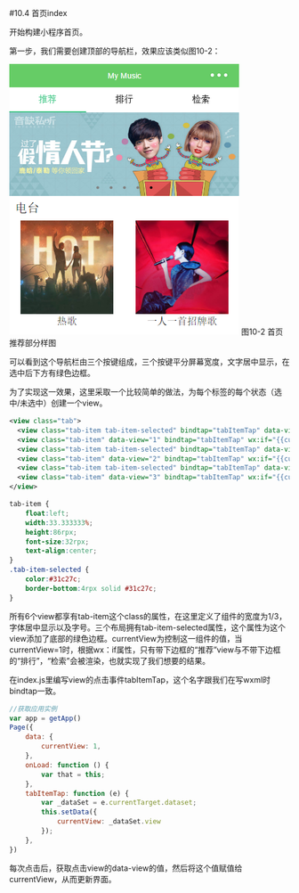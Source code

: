 #10.4 首页index


开始构建小程序首页。


第一步，我们需要创建顶部的导航栏，效果应该类似图10-2：


![](/assets/10-2.png) 图10-2 首页推荐部分样图


可以看到这个导航栏由三个按键组成，三个按键平分屏幕宽度，文字居中显示，在选中后下方有绿色边框。

为了实现这一效果，这里采取一个比较简单的做法，为每个标签的每个状态（选中/未选中）创建一个view。

```xml
<view class="tab">
  <view class="tab-item tab-item-selected" bindtap="tabItemTap" data-view="1" wx:if="{{currentView==1}}">推荐</view>
  <view class="tab-item" data-view="1" bindtap="tabItemTap" wx:if="{{currentView!=1}}">推荐</view>
  <view class="tab-item tab-item-selected" bindtap="tabItemTap" data-view="2" wx:if="{{currentView==2}}">排行</view>
  <view class="tab-item" data-view="2" bindtap="tabItemTap" wx:if="{{currentView!=2}}">排行</view>
  <view class="tab-item tab-item-selected" bindtap="tabItemTap" data-view="3" wx:if="{{currentView==3}}">检索</view>
  <view class="tab-item" data-view="3" bindtap="tabItemTap" wx:if="{{currentView!=3}}">检索</view>
</view>
```
```css
tab-item {
    float:left;
    width:33.333333%;
    height:86rpx;
    font-size:32rpx;
    text-align:center;
}
.tab-item-selected {
    color:#31c27c;
    border-bottom:4rpx solid #31c27c;
}
```

所有6个view都享有tab-item这个class的属性，在这里定义了组件的宽度为1/3，字体居中显示以及字号。三个布局拥有tab-item-selected属性，这个属性为这个view添加了底部的绿色边框。currentView为控制这一组件的值，当currentView=1时，根据wx：if属性，只有带下边框的“推荐”view与不带下边框的“排行”，“检索”会被渲染，也就实现了我们想要的结果。

在index.js里编写view的点击事件tabItemTap，这个名字跟我们在写wxml时bindtap一致。

```js
//获取应用实例
var app = getApp()
Page({
    data: {
        currentView: 1,
    },
    onLoad: function () {
        var that = this;
    },
    tabItemTap: function (e) {
        var _dataSet = e.currentTarget.dataset;
        this.setData({
            currentView: _dataSet.view
        });
    },
})
```

每次点击后，获取点击view的data-view的值，然后将这个值赋值给currentView，从而更新界面。




